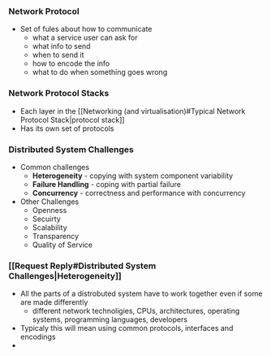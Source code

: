 
### Network Protocol 

- Set of fules about how to communicate 
	- what a service user can ask for
	- what info to send
	- when to send it
	- how to encode the info
	- what to do when something goes wrong 

### Network Protocol Stacks
- Each layer in the [[Networking (and virtualisation)#Typical Network Protocol Stack|protocol stack]]
- Has its own set of protocols 

### Distributed System Challenges
- Common challenges
	- **Heterogeneity** - copying with system component variability
	- **Failure Handling** - coping with partial failure 
	- **Concurrency** - correctness and performance with concurrency 
- Other Challenges
	- Openness
	- Secuirty
	- Scalability 
	- Transparency 
	- Quality of Service

### [[Request Reply#Distributed System Challenges|Heterogeneity]]

- All the parts of a distrobuted system have to work together even if some are made differently 
	- different network technoligies, CPUs, architectures, operating systems, programming languages, developers 
- Typicaly this will mean using common protocols, interfaces and encodings 
- 